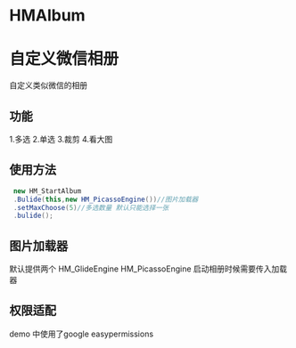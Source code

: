 # HMAlbum
自定义微信相册
=====
自定义类似微信的相册

功能
----
1.多选
2.单选
3.裁剪
4.看大图

使用方法
----
```java
 new HM_StartAlbum
 .Bulide(this,new HM_PicassoEngine())//图片加载器
 .setMaxChoose(5)//多选数量 默认只能选择一张
 .bulide();

```

图片加载器
----
默认提供两个 HM_GlideEngine HM_PicassoEngine
启动相册时候需要传入加载器

权限适配
----
demo 中使用了google easypermissions


